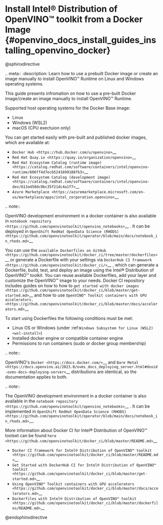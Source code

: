 # Install Intel® Distribution of OpenVINO™ toolkit from a Docker Image {#openvino_docs_install_guides_installing_openvino_docker}

@sphinxdirective

.. meta::
   :description: Learn how to use a prebuilt Docker image or create an image 
                 manually to install OpenVINO™ Runtime on Linux and Windows operating systems.

This guide presents infromation on how to use a pre-built Docker image/create an image manually to install OpenVINO™ Runtime.

Supported host operating systems for the Docker Base image: 

- Linux
- Windows (WSL2)
- macOS (CPU exectuion only)

You can get started easily with pre-built and published docker images, which are available at:

* `Docker Hub <https://hub.docker.com/u/openvino>`__
* `Red Hat Quay.io <https://quay.io/organization/openvino>`__
* `Red Hat Ecosystem Catalog (runtime image) <https://catalog.redhat.com/software/containers/intel/openvino-runtime/606ff4d7ecb5241699188fb3>`__
* `Red Hat Ecosystem Catalog (development image) <https://catalog.redhat.com/software/containers/intel/openvino-dev/613a450dc9bc35f21dc4a1f7>`__
* `Azure Marketplace <https://azuremarketplace.microsoft.com/en-us/marketplace/apps/intel_corporation.openvino>`__

.. note::

   OpenVINO development environment in a docker container is also available in `notebook repository <https://github.com/openvinotoolkit/openvino_notebooks>`__ . It can be deployed in `OpenShift RedHat OpenData Science (RHODS) <https://github.com/openvinotoolkit/operator/blob/main/docs/notebook_in_rhods.md>`__

You can use the `available Dockerfiles on GitHub <https://github.com/openvinotoolkit/docker_ci/tree/master/dockerfiles>`__ or generate a Dockerfile with your settings via `DockerHub CI framework <https://github.com/openvinotoolkit/docker_ci/>`__ , which can generate a Dockerfile, build, test, and deploy an image using the Intel® Distribution of OpenVINO™ toolkit. You can reuse available Dockerfiles, add your layer and customize the OpenVINO™ image to your needs. Docker CI repository includes guides on how to how to `get started with docker images <https://github.com/openvinotoolkit/docker_ci/blob/master/get-started.md>`__ and how to use `OpenVINO™ Toolkit containers with GPU accelerators. <https://github.com/openvinotoolkit/docker_ci/blob/master/docs/accelerators.md>`__


To start using Dockerfiles the following conditions must be met:

- Linux OS or Windows (under :ref:`Windows Subsystem for Linux (WSL2) <wsl-install>`)
- Installed docker engine or compatible container engine
- Permissions to run containers (sudo or docker group membership)

.. note::

   OpenVINO's `Docker <https://docs.docker.com/>`__ and `Bare Metal <https://docs.openvino.ai/2023.0/ovms_docs_deploying_server.html#doxid-ovms-docs-deploying-server>`__ distributions are identical, so the documentation applies to both. 

.. note:: 

   The OpenVINO development environment in a docker container is also available in the `notebook repository <https://github.com/openvinotoolkit/openvino_notebooks>`__ . It can be implemented in `OpenShift RedHat OpenData Science (RHODS) <https://github.com/openvinotoolkit/operator/blob/main/docs/notebook_in_rhods.md>`__.

More information about Docker CI for Intel® Distribution of OpenVINO™ toolset can be found `here <https://github.com/openvinotoolkit/docker_ci/blob/master/README.md>`__

* `Docker CI framework for Intel® Distribution of OpenVINO™ toolkit <https://github.com/openvinotoolkit/docker_ci/blob/master/README.md>`__
* `Get Started with DockerHub CI for Intel® Distribution of OpenVINO™ toolkit <https://github.com/openvinotoolkit/docker_ci/blob/master/get-started.md>`__
* `Using OpenVINO™ Toolkit containers with GPU accelerators <https://github.com/openvinotoolkit/docker_ci/blob/master/docs/accelerators.md>`__
* `Dockerfiles with Intel® Distribution of OpenVINO™ toolkit <https://github.com/openvinotoolkit/docker_ci/blob/master/dockerfiles/README.md>`__

@endsphinxdirective


